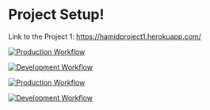 # Project Setup!

Link to the Project 1:
https://hamidproject1.herokuapp.com/

[![Production Workflow](https://github.com/kaw393939/docker_flask/actions/workflows/prod.yml/badge.svg)](https://github.com/HamidRazavi7/Project1/actions/workflows/prod.yml)


[![Development Workflow](https://github.com/kaw393939/docker_flask/actions/workflows/dev.yml/badge.svg)](https://github.com/HamidRazavi7/Project1/actions/workflows/dev.yml)


[![Production Workflow](https://github.com/HamidRazavi7/Project1/actions/workflows/prod.yml/badge.svg)](https://github.com/HamidRazavi7/Project1/actions/workflows/prod.yml)

[![Development Workflow](https://github.com/HamidRazavi7/Project1/actions/workflows/dev.yml/badge.svg)](https://github.com/HamidRazavi7/Project1/actions/workflows/dev.yml)
